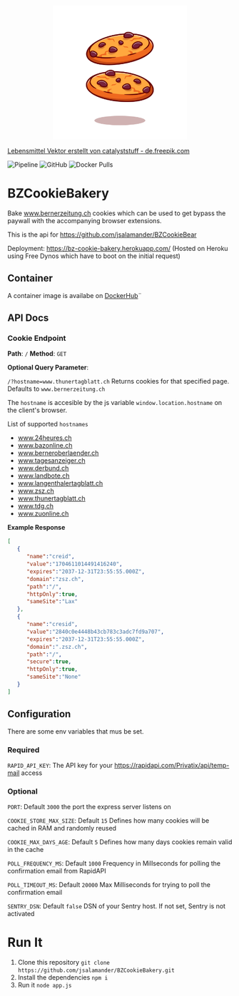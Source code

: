 <p align="center" >
  <img height="300rem" src="https://raw.githubusercontent.com/jsalamander/BZCookieBakery/main/assets/cookies.png" alt="Cookies"/>
</p>
<a href='https://de.freepik.com/fotos-vektoren-kostenlos/lebensmittel'>Lebensmittel Vektor erstellt von catalyststuff - de.freepik.com</a>


![Pipeline](https://github.com/jsalamander/BZCookieBakery/actions/workflows/release.yml/badge.svg)
![GitHub](https://img.shields.io/github/license/jsalamander/BZCookieBakery)
![Docker Pulls](https://img.shields.io/docker/pulls/jfriedli/bz-cookie-bakery)

# BZCookieBakery
Bake www.bernerzeitung.ch cookies which can be used to get bypass the paywall with the accompanying browser extensions.

This is the api for https://github.com/jsalamander/BZCookieBear

Deployment: https://bz-cookie-bakery.herokuapp.com/ (Hosted on Heroku using Free Dynos which have to boot on the initial request)

## Container

A container image is availabe on [DockerHub](https://hub.docker.com/r/jfriedli/bz-cookie-bakery/tags?page=1&ordering=last_updated)¨

## API Docs

### Cookie Endpoint
**Path**: `/`
**Method**: `GET` 

**Optional Query Parameter**:

 `/?hostname=www.thunertagblatt.ch` Returns cookies for that specified page. Defaults to `www.bernerzeitung.ch`

The `hostname` is accesible by the js variable `window.location.hostname` on the client's browser.

List of supported `hostnames`

* www.24heures.ch
* www.bazonline.ch
* www.berneroberlaender.ch
* www.tagesanzeiger.ch
* www.derbund.ch
* www.landbote.ch
* www.langenthalertagblatt.ch
* www.zsz.ch
* www.thunertagblatt.ch
* www.tdg.ch
* www.zuonline.ch


**Example Response**
```json
[
   {
      "name":"creid",
      "value":"1704611014491416240",
      "expires":"2037-12-31T23:55:55.000Z",
      "domain":"zsz.ch",
      "path":"/",
      "httpOnly":true,
      "sameSite":"Lax"
   },
   {
      "name":"cresid",
      "value":"2840c0e4448b43cb783c3adc7fd9a707",
      "expires":"2037-12-31T23:55:55.000Z",
      "domain":".zsz.ch",
      "path":"/",
      "secure":true,
      "httpOnly":true,
      "sameSite":"None"
   }
]
```

## Configuration

There are some env variables that mus be set.

### Required

`RAPID_API_KEY`: The API key for your https://rapidapi.com/Privatix/api/temp-mail access

### Optional

`PORT`: Default `3000` the port the express server listens on

`COOKIE_STORE_MAX_SIZE`: Default `15` Defines how many cookies will be cached in RAM and randomly reused

`COOKIE_MAX_DAYS_AGE`: Default `5` Defines how many days cookies remain valid in the cache

`POLL_FREQUENCY_MS`: Default `1000` Frequency in Millseconds for polling the confirmation email from RapidAPI

`POLL_TIMEOUT_MS`: Default `20000` Max Milliseconds for trying to poll the confirmation email

`SENTRY_DSN`: Default `false` DSN of your Sentry host. If not set, Sentry is not activated

# Run It

1. Clone this repository `git clone https://github.com/jsalamander/BZCookieBakery.git`
2. Install the dependencies `npm i`
3. Run it `node app.js`
